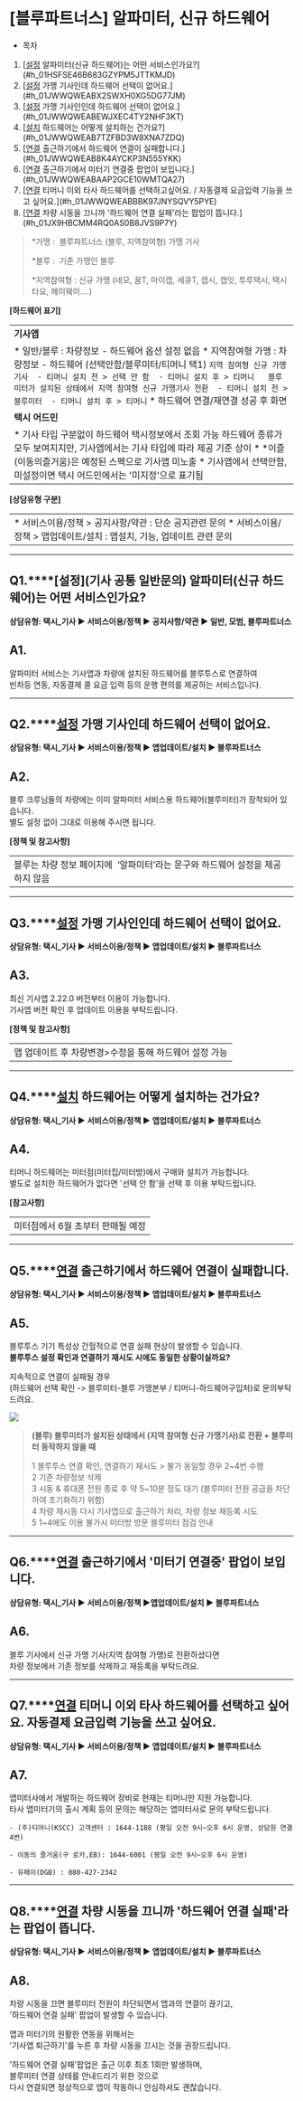 # [블루파트너스] 알파미터, 신규 하드웨어

* 목차

1. [[설정](공통) 알파미터(신규 하드웨어)는 어떤 서비스인가요?](#h_01HSFSE46B683GZYPM5JTTKMJD)
2. [[설정](블루) 가맹 기사인데 하드웨어 선택이 없어요.](#h_01JWWQWEABX2SWXH0XG5DG77JM)
3. [[설정](지역참여형) 가맹 기사인인데 하드웨어 선택이 없어요.](#h_01JWWQWEABEWJXEC4TY2NHF3KT)
4. [[설치](지역참여형) 하드웨어는 어떻게 설치하는 건가요?](#h_01JWWQWEAB7TZFBD3W8XNA7ZDQ)
5. [[연결](가맹) 출근하기에서 하드웨어 연결이 실패합니다.](#h_01JWWQWEAB8K4AYCKP3N555YKK)
6. [[연결](가맹) 출근하기에서 미터기 연결중 팝업이 보입니다.](#h_01JWWQWEABAAP2GCE10WMTQA27)
7. [[연결](가맹) 티머니 이외 타사 하드웨어를 선택하고싶어요. / 자동결제 요금입력 기능을 쓰고 싶어요.](#h_01JWWQWEABBBK97JNYSQVY5PYE)
8. [[연결](가맹) 차량 시동을 끄니까 '하드웨어 연결 실패'라는 팝업이 뜹니다.](#h_01JX9HBCMM4RQ0AS0B8JVS9P7Y)

> \*가맹 :  블루파트너스 (블루, 지역참여형) 가맹 기사
>
> \*블루 :  기존 가맹인 블루
>
> \*지역참여형 : 신규 가맹 (네모, 꿈T, 마이캡, 세큐T, 캡시, 캡잇, 투루택시, 택시타요, 헤이웨이....)

**[하드웨어 표기]**

|  |
| --- |
| **기사앱** |
| * 일반/블루 : 차량정보 - 하드웨어 옵션 설정 없음 * 지역참여형 가맹 : 차량정보 - 하드웨어 (선택안함/블루미터/티머니 택1)  ``` 지역 참여형 신규 가맹기사  - 티머니 설치 전 > 선택 안 함  - 티머니 설치 후 > 티머니   블루미터가 설치된 상태에서 지역 참여형 신규 가맹기사 전환  - 티머니 설치 전 > 블루미터  - 티머니 설치 후 > 티머니 ```  * 하드웨어 연결/재연결 성공 후 화면 |
| **택시 어드민** |
| * 기사 타입 구분없이 하드웨어 택시정보에서 조회 가능 하드웨어 종류가 모두 보여지지만, 기사앱에서는 기사 타입에 따라 제공 기준 상이 * \*이즐(이동의즐거움)은 예정된 스펙으로 기사앱 미노출 * 기사앱에서 선택안함, 미설정이면 택시 어드민에서는 '미지정'으로 표기됨 |

**[상담유형 구분]**

|  |
| --- |
| * 서비스이용/정책 > 공지사항/약관 : 단순 공지관련 문의 * 서비스이용/정책 > 앱업데이트/설치 : 앱설치, 기능, 업데이트 관련 문의 |

---

**Q1.****[설정](기사 공통 일반문의)** **알파미터(신규 하드웨어)는 어떤 서비스인가요?**
---------------------------------------------------------

**상담유형: 택시\_기사 ▶ 서비스이용/정책 ▶ 공지사항/약관 ▶ 일반, 모범, 블루파트너스**

**A1.**
-------

알파미터 서비스는 기사앱과 차량에 설치된 하드웨어를 블루투스로 연결하여   
빈차등 연동, 자동결제 콜 요금 입력 등의 운행 편의를 제공하는 서비스입니다.

---

**Q2.****[설정](블루)** **가맹 기사인데 하드웨어 선택이 없어요.**
---------------------------------------------

**상담유형: 택시\_기사 ▶ 서비스이용/정책 ▶ 앱업데이트/설치 ▶ 블루파트너스**

**A2.**
-------

블루 크루님들의 차량에는 이미 알파미터 서비스용 하드웨어(블루미터)가 장착되어 있습니다.   
별도 설정 없이 그대로 이용해 주시면 됩니다.

**[정책 및 참고사항]**

|  |
| --- |
| 블루는 차량 정보 페이지에  ‘알파미터’라는 문구와 하드웨어 설정을 제공하지 않음 |

---

**Q3.****[설정](지역참여형)** **가맹 기사인인데 하드웨어 선택이 없어요.**
-------------------------------------------------

**상담유형: 택시\_기사 ▶ 서비스이용/정책 ▶ 앱업데이트/설치 ▶ 블루파트너스**

**A3.**
-------

최신 기사앱 2.22.0 버전부터 이용이 가능합니다.   
기사앱 버전 확인 후 업데이트 이용을 부탁드립니다.

**[정책 및 참고사항]**

|  |
| --- |
| 앱 업데이트 후 차량변경>수정을 통해 하드웨어 설정 가능 |

---

**Q4.****[설치](지역참여형)** **하드웨어는 어떻게 설치하는 건가요?**
----------------------------------------------

**상담유형: 택시\_기사 ▶ 서비스이용/정책 ▶ 앱업데이트/설치 ▶ 블루파트너스**

**A4.**
-------

티머니 하드웨어는 미터점(미터집/미터방)에서 구매와 설치가 가능합니다.   
별도로 설치한 하드웨어가 없다면 '선택 안 함'을 선택 후 이용 부탁드립니다.

**[참고사항]**

|  |
| --- |
| 미터점에서 6월 초부터 판매될 예정 |

---

**Q5.****[연결](가맹)** **출근하기에서 하드웨어 연결이 실패합니다.**
----------------------------------------------

**상담유형: 택시\_기사 ▶ 서비스이용/정책 ▶ 앱업데이트/설치 ▶ 블루파트너스**

**A5.**
-------

블루투스 기기 특성상 간헐적으로 연결 실패 현상이 발생할 수 있습니다.  
**블루투스 설정 확인과 연결하기 재시도 시에도 동일한 상황이실까요?**

지속적으로 연결이 실패될 경우   
(하드웨어 선택 확인 -> 블루미터-블루 가맹본부 / 티머니-하드웨어구입처)로 문의부탁드려요.

![](https://kakaomobilitysupport.zendesk.com/hc/article_attachments/47659310820633)
> **(블루) 블루미터가 설치된 상태에서 (지역 참여형 신규 가맹기사)로 전환 + 블루미터 동작하지 않을 때**
>
> 1 블루투스 연결 확인, 연결하기 재시도 > 불가 동일할 경우 2~4번 수행   
> 2 기존 차량정보 삭제   
> 3 시동 & 휴대폰 전원 종료 후 약 5~10분 정도 대기 (블루미터 전원 공급을 차단하여 초기화하기 위함)   
> 4 차량 재시동 다시 기사앱으로 출근하기 처리, 차량 정보 재등록 시도   
> 5 1~4에도 이용 불가시 미터방 방문 블루미터 점검 안내

---

**Q6.****[연결](가맹)** **출근하기에서 '미터기 연결중' 팝업이 보입니다.**
--------------------------------------------------

**상담유형: 택시\_기사 ▶ 서비스이용/정책 ▶앱업데이트/설치 ▶ 블루파트너스**

**A6.**
-------

블루 기사에서 신규 가맹 기사(지역 참여형 가맹)로 전환하셨다면   
차량 정보에서 기존 정보를 삭제하고 재등록을 부탁드려요.

---

**Q7.****[연결](가맹)** **티머니 이외 타사 하드웨어를 선택하고 싶어요.** **자동결제 요금입력 기능을 쓰고 싶어요.**
---------------------------------------------------------------------------

**상담유형: 택시\_기사 ▶ 서비스이용/정책 ▶ 앱업데이트/설치 ▶ 블루파트너스**

**A7.**
-------

앱미터사에서 개발하는 하드웨어 장비로 현재는 티머니만 지원 가능합니다.   
타사 앱미터기의 출시 계획 등의 문의는 해당하는 앱미터사로 문의 부탁드립니다.

```
- (주)티머니(KSCC) 고객센터 : 1644-1188 (평일 오전 9시~오후 6시 운영, 상담원 연결 4번)

- 이동의 즐거움(구 로카,EB): 1644-6001 (평일 오전 9시~오후 6시 운영)

- 유페이(DGB) : 080-427-2342
```

---

**Q8.****[연결](가맹)** **차량 시동을 끄니까 '하드웨어 연결 실패'라는 팝업이 뜹니다.**
----------------------------------------------------------

**상담유형: 택시\_기사 ▶ 서비스이용/정책 ▶ 앱업데이트/설치 ▶ 블루파트너스**

**A8.**
-------

차량 시동을 끄면 블루미터 전원이 차단되면서 앱과의 연결이 끊기고,   
'하드웨어 연결 실패' 팝업이 발생할 수 있습니다.

앱과 미터기의 원활한 연동을 위해서는   
'기사앱 퇴근하기'를 누른 후 차량 시동을 끄시는 것을 권장드립니다.

'하드웨어 연결 실패'팝업은 출근 이후 최초 1회만 발생하며,   
블루미터 연결 상태를 안내드리기 위한 것으로   
다시 연결되면 정상적으로 앱이 작동하니 안심하셔도 괜찮습니다.